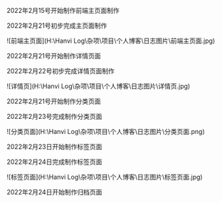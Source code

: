 2022年2月15号开始制作前端主页面制作



2022年2月21号初步完成主页面制作

![前端主页面](H:\Hanvi Log\杂项\项目\个人博客\日志图片\前端主页面.jpg)



2022年2月21号开始制作详情页面





2022年2月22号初步完成详情页面制作

![详情页](H:\Hanvi Log\杂项\项目\个人博客\日志图片\详情页.jpg)



2022年2月21号开始制作分类页面



2022年2月23号完成制作分类页面

![分类页面](H:\Hanvi Log\杂项\项目\个人博客\日志图片\分类页面.png)



2022年2月23日开始制作标签页面



2022年2月24日完成制作标签页面

![标签页面](H:\Hanvi Log\杂项\项目\个人博客\日志图片\标签页面.jpg)



2022年2月24日开始制作归档页面

